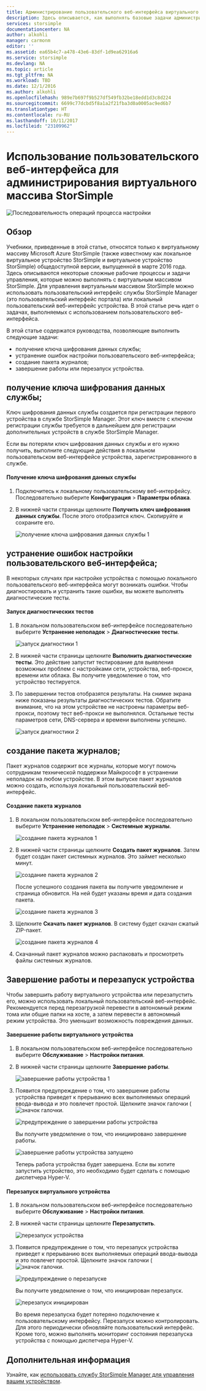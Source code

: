 ```yaml
---
title: Администрирование пользовательского веб-интерфейса виртуального массива StorSimple | Документация Майкрософт
description: Здесь описывается, как выполнять базовые задачи администрирования устройств с помощью пользовательского веб-интерфейса виртуального массива StorSimple.
services: storsimple
documentationcenter: NA
author: alkohli
manager: carmonm
editor: ''
ms.assetid: ea65b4c7-a478-43e6-83df-1d9ea62916a6
ms.service: storsimple
ms.devlang: NA
ms.topic: article
ms.tgt_pltfrm: NA
ms.workload: TBD
ms.date: 12/1/2016
ms.author: alkohli
ms.openlocfilehash: 989e7b697f9b527df549fb32be18edd1d3c8d224
ms.sourcegitcommit: 6699c77dcbd5f8a1a2f21fba3d0a0005ac9ed6b7
ms.translationtype: HT
ms.contentlocale: ru-RU
ms.lasthandoff: 10/11/2017
ms.locfileid: "23109962"
---
```

# <a name="use-the-web-ui-to-administer-your-storsimple-virtual-array"></a>Использование пользовательского веб-интерфейса для администрирования виртуального массива StorSimple
![Последовательность операций процесса настройки](./media/storsimple-ova-web-ui-admin/manage4.png)

## <a name="overview"></a>Обзор
Учебники, приведенные в этой статье, относятся только к виртуальному массиву Microsoft Azure StorSimple (также известному как локальное виртуальное устройство StorSimple и виртуальное устройство StorSimple) общедоступной версии, выпущенной в марте 2016 года. Здесь описываются некоторые сложные рабочие процессы и задачи управления, которые можно выполнять с виртуальным массивом StorSimple. Для управления виртуальным массивом StorSimple можно использовать пользовательский интерфейс службы StorSimple Manager (это пользовательский интерфейс портала) или локальный пользовательский веб-интерфейс устройства. В этой статье речь идет о задачах, выполняемых с использованием пользовательского веб-интерфейса.

В этой статье содержатся руководства, позволяющие выполнить следующие задачи:

* получение ключа шифрования данных службы;
* устранение ошибок настройки пользовательского веб-интерфейса;
* создание пакета журналов;
* завершение работы или перезапуск устройства.

## <a name="get-the-service-data-encryption-key"></a>получение ключа шифрования данных службы;
Ключ шифрования данных службы создается при регистрации первого устройства в службе StorSimple Manager. Этот ключ вместе с ключом регистрации службы требуется в дальнейшем для регистрации дополнительных устройств в службе StorSimple Manager.

Если вы потеряли ключ шифрования данных службы и его нужно получить, выполните следующие действия в локальном пользовательском веб-интерфейсе устройства, зарегистрированного в службе.

#### <a name="to-get-the-service-data-encryption-key"></a>Получение ключа шифрования данных службы
1. Подключитесь к локальному пользовательскому веб-интерфейсу. Последовательно выберите **Конфигурация** > **Параметры облака**.
2. В нижней части страницы щелкните **Получить ключ шифрования данных службы**. После этого отобразится ключ. Скопируйте и сохраните его.
   
    ![получение ключа шифрования данных службы 1](./media/storsimple-ova-web-ui-admin/image27.png)

## <a name="troubleshoot-web-ui-setup-errors"></a>устранение ошибок настройки пользовательского веб-интерфейса;
В некоторых случаях при настройке устройства с помощью локального пользовательского веб-интерфейса могут возникать ошибки. Чтобы диагностировать и устранить такие ошибки, вы можете выполнять диагностические тесты.

#### <a name="to-run-the-diagnostic-tests"></a>Запуск диагностических тестов
1. В локальном пользовательском веб-интерфейсе последовательно выберите **Устранение неполадок** > **Диагностические тесты**.
   
    ![запуск диагностики 1](./media/storsimple-ova-web-ui-admin/image29.png)
2. В нижней части страницы щелкните **Выполнить диагностические тесты**. Это действие запустит тестирование для выявления возможных проблем с настройками сети, устройства, веб-прокси, времени или облака. Вы получите уведомление о том, что устройство тестируется.
3. По завершении тестов отобразятся результаты. На снимке экрана ниже показаны результаты диагностических тестов. Обратите внимание, что на этом устройстве не настроены параметры веб-прокси, поэтому тест веб-прокси не выполнялся. Остальные тесты параметров сети, DNS-сервера и времени выполнены успешно.
   
    ![запуск диагностики 2](./media/storsimple-ova-web-ui-admin/image30.png)

## <a name="generate-a-log-package"></a>создание пакета журналов;
Пакет журналов содержит все журналы, которые могут помочь сотрудникам технической поддержки Майкрософт в устранении неполадок на любом устройстве. В этом выпуске пакет журналов можно создать, используя локальный пользовательский веб-интерфейс.

#### <a name="to-generate-the-log-package"></a>Создание пакета журналов
1. В локальном пользовательском веб-интерфейсе последовательно выберите **Устранение неполадок** > **Системные журналы**.
   
    ![создание пакета журналов 1](./media/storsimple-ova-web-ui-admin/image31.png)
2. В нижней части страницы щелкните **Создать пакет журналов**. Затем будет создан пакет системных журналов. Это займет несколько минут.
   
    ![создание пакета журналов 2](./media/storsimple-ova-web-ui-admin/image32.png)
   
    После успешного создания пакета вы получите уведомление и страница обновится. На ней будет указаны время и дата создания пакета.
   
    ![создание пакета журналов 3](./media/storsimple-ova-web-ui-admin/image33.png)
3. Щелкните **Скачать пакет журналов**. В систему будет скачан сжатый ZIP-пакет.
   
    ![создание пакета журналов 4](./media/storsimple-ova-web-ui-admin/image34.png)
4. Скачанный пакет журналов можно распаковать и просмотреть файлы системных журналов.

## <a name="shut-down-and-restart-your-device"></a>Завершение работы и перезапуск устройства
Чтобы завершить работу виртуального устройства или перезапустить его, можно использовать локальный пользовательский веб-интерфейс. Рекомендуется перед перезагрузкой перевести в автономный режим тома или общие папки на хосте, а затем перевести в автономный режим устройства. Это уменьшит возможность повреждения данных. 

#### <a name="to-shut-down-your-virtual-device"></a>Завершение работы виртуального устройства
1. В локальном пользовательском веб-интерфейсе последовательно выберите **Обслуживание** > **Настройки питания**.
2. В нижней части страницы щелкните **Завершение работы**.
   
    ![завершение работы устройства 1](./media/storsimple-ova-web-ui-admin/image36.png)
3. Появится предупреждение о том, что завершение работы устройства приведет к прерыванию всех выполняемых операций ввода-вывода и это повлечет простой. Щелкните значок галочки ( ![значок галочки](./media/storsimple-ova-web-ui-admin/image3.png).
   
    ![предупреждение о завершении работы устройства](./media/storsimple-ova-web-ui-admin/image37.png)
   
    Вы получите уведомление о том, что инициировано завершение работы.
   
    ![завершение работы устройства запущено](./media/storsimple-ova-web-ui-admin/image38.png)
   
    Теперь работа устройства будет завершена. Если вы хотите запустить устройство, это необходимо будет сделать с помощью диспетчера Hyper-V.

#### <a name="to-restart-your-virtual-device"></a>Перезапуск виртуального устройства
1. В локальном пользовательском веб-интерфейсе последовательно выберите **Обслуживание** > **Настройки питания**.
2. В нижней части страницы щелкните **Перезапустить**.
   
    ![перезапуск устройства](./media/storsimple-ova-web-ui-admin/image36.png)
3. Появится предупреждение о том, что перезапуск устройства приведет к прерыванию всех выполняемых операций ввода-вывода и это повлечет простой. Щелкните значок галочки ( ![значок галочки](./media/storsimple-ova-web-ui-admin/image3.png).
   
    ![предупреждение о перезапуске](./media/storsimple-ova-web-ui-admin/image37.png)
   
    Вы получите уведомление о том, что инициирован перезапуск.
   
    ![перезапуск инициирован](./media/storsimple-ova-web-ui-admin/image39.png)
   
    Во время перезапуска будет потеряно подключение к пользовательскому интерфейсу. Перезапуск можно контролировать. Для этого периодически обновляйте пользовательский интерфейс. Кроме того, можно выполнять мониторинг состояния перезапуска устройства с помощью диспетчера Hyper-V.

## <a name="next-steps"></a>Дополнительная информация
Узнайте, как [использовать службу StorSimple Manager для управления вашим устройством](storsimple-virtual-array-manager-service-administration.md).

